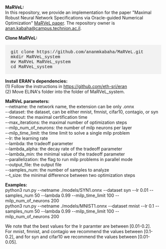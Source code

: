 <strong>MaRVeL:</strong><br />
In this repository, we provide an implementation for the paper "Maximal Robust Neural Network Specifications via Oracle-guided Numerical Optimization" <a href="https://anankabaha.files.wordpress.com/2022/12/maximal_robust_neural_network-specifications_via_oracle_guided_numerical_optimization.pdf">MaRVeL paper</a>. The repository owner is anan.kabaha@campus.technion.ac.il. 

<strong>Clone MaRVeL:</strong><br />
<div style="background-color: #f2f2f2; padding: 1px;">
  <pre style="font-family: 'Courier New', monospace; font-size: 14px;">
  git clone https://github.com/ananmkabaha/MaRVeL.git
  mkdir MaRVeL_system
  mv MaRVeL MaRVeL_system
  cd MaRVeL_system
</pre>
</div>

<strong>Install ERAN's dependencies:</strong><br />
(1) Follow the instructions in https://github.com/eth-sri/eran <br/>
(2) Move ELINA's folder into the folder of MaRVeL_system. 

<strong>MaRVeL parameters:</strong><br />
--netname: the network name, the extension can be only .onnx<br />
--dataset: the dataset, can be either mnist, fmnist, cifar10, contagio, or syn<br />
--timeout: the maximal certification time<br />
--max_iterations: the maximal number of optimization steps<br />
--milp_num_of_neurons: the number of milp neurons per layer<br />
--milp_time_limit: the time limit to solve a single milp problem<br />
--lr: the learning rate<br />
--lambda: the tradeoff parameter<br />
--lambda_alpha: the decay rate of the tradeoff parameter<br />
--lambda_min: the minimal value of the tradeoff parameter<br />
--parallelization: the flag to run milp problems in parallel mode<br />
--output_file: the output file<br />
--samples_num: the number of samples to analyze<br />
--t_size: the minimal difference between two optimization steps<br />


<strong>Examples:</strong><br />
python3 run.py --netname ./models/SYN1.onnx --dataset syn --lr 0.01 --samples_num 50 --lambda 0.99 --milp_time_limit 100 --milp_num_of_neurons 200<br />
python3 run.py --netname ./models/MNIST1.onnx --dataset mnist --lr 0.1 --samples_num 50 --lambda 0.99 --milp_time_limit 100 --milp_num_of_neurons 200<br />

We note that the best values for the lr paramter are between [0.01-0.2].<br />
For mnist, fmnist, and contagio we recommend the values between [0.1-0.2], and for syn and cifar10 we recommend the values between [0.01-0.05]. 


